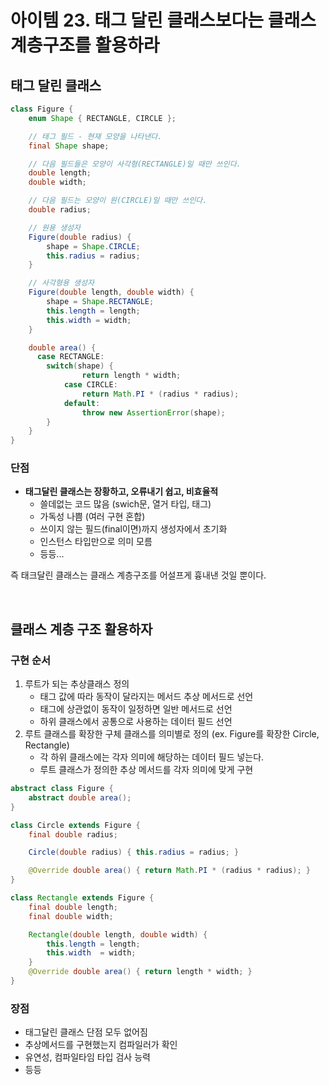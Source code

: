 # 아이템 23. 태그 달린 클래스보다는 클래스 계층구조를 활용하라


## 태그 달린 클래스

```java
class Figure {
    enum Shape { RECTANGLE, CIRCLE };

    // 태그 필드 - 현재 모양을 나타낸다.
    final Shape shape;

    // 다음 필드들은 모양이 사각형(RECTANGLE)일 때만 쓰인다.
    double length;
    double width;

    // 다음 필드는 모양이 원(CIRCLE)일 때만 쓰인다.
    double radius;

    // 원용 생성자
    Figure(double radius) {
        shape = Shape.CIRCLE;
        this.radius = radius;
    }

    // 사각형용 생성자
    Figure(double length, double width) {
        shape = Shape.RECTANGLE;
        this.length = length;
        this.width = width;
    }

    double area() {
      case RECTANGLE:
        switch(shape) {
                return length * width;
            case CIRCLE:
                return Math.PI * (radius * radius);
            default:
                throw new AssertionError(shape);
        }
    }
}
```

### 단점
- __태그달린 클래스는 장황하고, 오류내기 쉽고, 비효율적__
  - 쓸데없는 코드 많음 (swich문, 열거 타입, 태그)
  - 가독성 나쁨 (여러 구현 혼합)
  - 쓰이지 않는 필드(final이면)까지 생성자에서 초기화
  - 인스턴스 타입만으로 의미 모름
  - 등등...

즉 태크달린 클래스는 클래스 계층구조를 어설프게 흉내낸 것일 뿐이다.

<br/>

## 클래스 계층 구조 활용하자
### 구현 순서
1. 루트가 되는 추상클래스 정의
    - 태그 값에 따라 동작이 달라지는 메서드 추상 메서드로 선언
    - 태그에 상관없이 동작이 일정하면 일반 메서드로 선언
    - 하위 클래스에서 공통으로 사용하는 데이터 필드 선언
2. 루트 클래스를 확장한 구체 클래스를 의미별로 정의 (ex. Figure를 확장한 Circle, Rectangle)
    - 각 하위 클래스에는 각자 의미에 해당하는 데이터 필드 넣는다.
    - 루트 클래스가 정의한 추상 메서드를 각자 의미에 맞게 구현

```java
abstract class Figure {
    abstract double area();
}

class Circle extends Figure {
    final double radius;

    Circle(double radius) { this.radius = radius; }

    @Override double area() { return Math.PI * (radius * radius); }
}

class Rectangle extends Figure {
    final double length;
    final double width;

    Rectangle(double length, double width) {
        this.length = length;
        this.width  = width;
    }
    @Override double area() { return length * width; }
}
```
### 장점
- 태그달린 클래스 단점 모두 없어짐
- 추상메서드를 구현했는지 컴파일러가 확인
- 유연성, 컴파일타임 타입 검사 능력
- 등등
